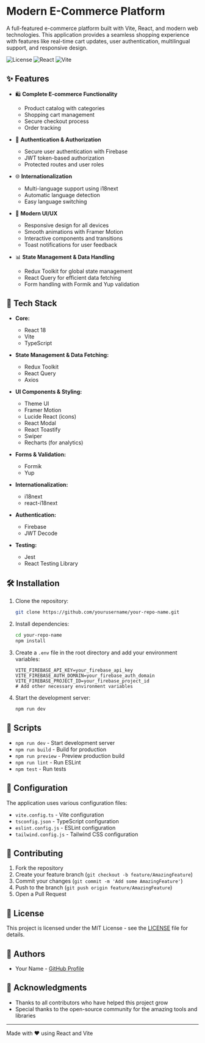 # Modern E-Commerce Platform

A full-featured e-commerce platform built with Vite, React, and modern web technologies. This application provides a seamless shopping experience with features like real-time cart updates, user authentication, multilingual support, and responsive design.

![License](https://img.shields.io/badge/license-MIT-blue.svg)
![React](https://img.shields.io/badge/React-18.3.1-61dafb.svg)
![Vite](https://img.shields.io/badge/Vite-5.4-646cff.svg)

## ✨ Features

- 🛍️ **Complete E-commerce Functionality**
  - Product catalog with categories
  - Shopping cart management
  - Secure checkout process
  - Order tracking

- 🔐 **Authentication & Authorization**
  - Secure user authentication with Firebase
  - JWT token-based authorization
  - Protected routes and user roles

- 🌐 **Internationalization**
  - Multi-language support using i18next
  - Automatic language detection
  - Easy language switching

- 📱 **Modern UI/UX**
  - Responsive design for all devices
  - Smooth animations with Framer Motion
  - Interactive components and transitions
  - Toast notifications for user feedback

- 📊 **State Management & Data Handling**
  - Redux Toolkit for global state management
  - React Query for efficient data fetching
  - Form handling with Formik and Yup validation

## 🚀 Tech Stack

- **Core:**
  - React 18
  - Vite
  - TypeScript

- **State Management & Data Fetching:**
  - Redux Toolkit
  - React Query
  - Axios

- **UI Components & Styling:**
  - Theme UI
  - Framer Motion
  - Lucide React (icons)
  - React Modal
  - React Toastify
  - Swiper
  - Recharts (for analytics)

- **Forms & Validation:**
  - Formik
  - Yup

- **Internationalization:**
  - i18next
  - react-i18next

- **Authentication:**
  - Firebase
  - JWT Decode

- **Testing:**
  - Jest
  - React Testing Library

## 🛠️ Installation

1. Clone the repository:
   ```bash
   git clone https://github.com/yourusername/your-repo-name.git
   ```

2. Install dependencies:
   ```bash
   cd your-repo-name
   npm install
   ```

3. Create a `.env` file in the root directory and add your environment variables:
   ```env
   VITE_FIREBASE_API_KEY=your_firebase_api_key
   VITE_FIREBASE_AUTH_DOMAIN=your_firebase_auth_domain
   VITE_FIREBASE_PROJECT_ID=your_firebase_project_id
   # Add other necessary environment variables
   ```

4. Start the development server:
   ```bash
   npm run dev
   ```

## 📝 Scripts

- `npm run dev` - Start development server
- `npm run build` - Build for production
- `npm run preview` - Preview production build
- `npm run lint` - Run ESLint
- `npm test` - Run tests

## 🔧 Configuration

The application uses various configuration files:

- `vite.config.ts` - Vite configuration
- `tsconfig.json` - TypeScript configuration
- `eslint.config.js` - ESLint configuration
- `tailwind.config.js` - Tailwind CSS configuration

## 🤝 Contributing

1. Fork the repository
2. Create your feature branch (`git checkout -b feature/AmazingFeature`)
3. Commit your changes (`git commit -m 'Add some AmazingFeature'`)
4. Push to the branch (`git push origin feature/AmazingFeature`)
5. Open a Pull Request

## 📄 License

This project is licensed under the MIT License - see the [LICENSE](LICENSE) file for details.

## 👥 Authors

- Your Name - [GitHub Profile](https://github.com/yourusername)

## 🙏 Acknowledgments

- Thanks to all contributors who have helped this project grow
- Special thanks to the open-source community for the amazing tools and libraries

---

Made with ❤️ using React and Vite